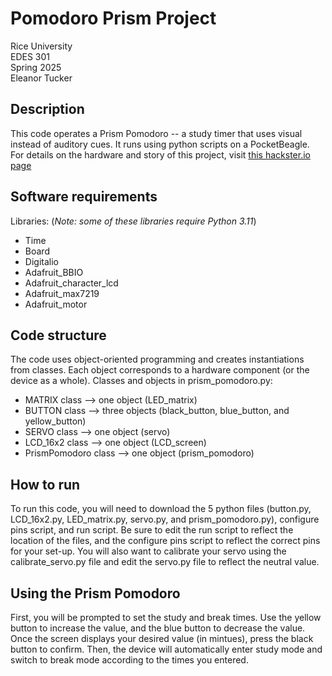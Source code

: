 # Pomodoro Prism Project
Rice University <br>
EDES 301 <br>
Spring 2025 <br>
Eleanor Tucker


## Description
This code operates a Prism Pomodoro -- a study timer that uses visual instead of
auditory cues. It runs using python scripts on a PocketBeagle. For details on 
the hardware and story of this project, visit [this hackster.io page](hackster.io)


## Software requirements
Libraries: (*Note: some of these libraries require Python 3.11*)
- Time
- Board
- Digitalio
- Adafruit_BBIO
- Adafruit\_character_lcd
- Adafruit_max7219
- Adafruit_motor

## Code structure
The code uses object-oriented programming and creates instantiations from 
classes. Each object corresponds to a hardware component (or the device as a 
whole).
Classes and objects in prism_pomodoro.py: 
- MATRIX class --> one object (LED_matrix)
- BUTTON class --> three objects (black\_button, blue\_button, and yellow_button)
- SERVO class --> one object (servo)
- LCD\_16x2 class --> one object (LCD_screen)
- PrismPomodoro class --> one object (prism_pomodoro)


## How to run
To run this code, you will need to download the 5 python files (button.py, 
LCD\_16x2.py, LED\_matrix.py, servo.py, and prism\_pomodoro.py), configure pins 
script, and run script. Be sure to edit the run script to reflect the location 
of the files, and the configure pins script to reflect the correct pins for your
set-up. You will also want to calibrate your servo using the 
calibrate\_servo.py file and edit the servo.py file to reflect the neutral value.


## Using the Prism Pomodoro
First, you will be prompted to set the study and break times. Use the yellow 
button to increase the value, and the blue button to decrease the value. Once 
the screen displays your desired value (in mintues), press the black button to 
confirm. Then, the device will automatically enter study mode and switch to 
break mode according to the times you entered. 

